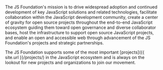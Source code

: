 ---
---

The JS Foundation's mission is to drive widespread adoption and continued development of key JavaScript solutions and related technologies, facilitate collaboration within the JavaScript development community, create a center of gravity for open source projects throughout the end-to-end JavaScript ecosystem guiding them toward open governance and diverse collaborator bases, host the infrastructure to support open source JavaScript projects, and enable an open and accessible web through advancement of the JS Foundation's projects and strategic partnerships.

The JS Foundation supports some of the most important [projects]({{ site.url }}/projects/) in the JavaScript ecosystem and is always on the lookout for new projects and organizations to join our movement.
